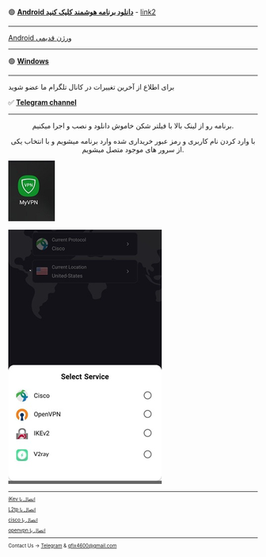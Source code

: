 

🟢 [**Android دانلود برنامه هوشمند کلیک کنید**](https://my.uupload.ir/dl/BvmraYQp) - [link2](https://www.mediafire.com/file/1xengglmo53tf4d/io.github.segas.myvpn-v2.67-51-release.apk/file)

---

 [Android  ورژن قدیمی](https://drive.google.com/uc?export=download&id=1Gj96dzEhWtm8P4fFnEli-F8deimAxTQS) 
 
---

🟢 [**Windows**](https://drive.google.com/file/d/19r3qO1on-Qm8LmMH2r3UyCCNu9g4L8kf/view?usp=sharing)

_____________________________________________________


برای اطلاع از آخرین تغییرات در کانال تلگرام ما عضو شوید

✅ [**Telegram channel**](https://t.me/+TOnGIN-7yqE8tPxm)

---

<center> 
        <p>
 برنامه رو از لینک بالا با فیلتر شکن خاموش دانلود و نصب و اجرا میکنیم.

با وارد کردن نام کاربری و رمز عبور خریداری شده وارد برنامه میشویم و با انتخاب یکی از سرور های موجود متصل میشویم.
        </p>
</center>


![alt text](myvpn/my1.jpg "Title")<small>

![alt text](myvpn/my4.jpg "Title")<small>

---
[iKev اتصال با](ikev.md)

[L2tp اتصال با](L2tp.md)

[cisco اتصال با ](openconnect.md) 

[openvpn اتصال با ](openvpn.md) 







________________________________________

Contact Us → [Telegram](http://t.me/fastfixgsm) & [gfix4600@gmail.com](mailto:gfix4600@gmail.com)   
